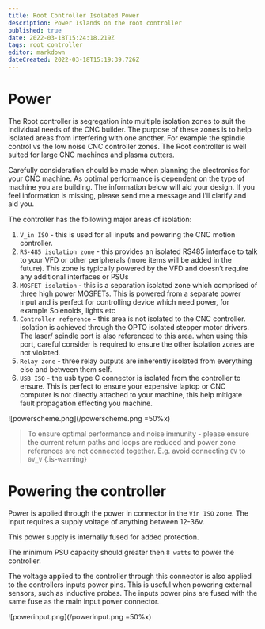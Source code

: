 ```yaml
---
title: Root Controller Isolated Power
description: Power Islands on the root controller
published: true
date: 2022-03-18T15:24:18.219Z
tags: root controller
editor: markdown
dateCreated: 2022-03-18T15:19:39.726Z
---
```


# Power
The Root controller is segregation into multiple isolation zones to suit the individual needs of the CNC builder. The purpose of these zones is to help isolated areas from interfering with one another. For example the spindle control vs the low noise CNC controller zones. The Root controller is well suited for large CNC machines and plasma cutters.

Carefully consideration should be made when planning the electronics for your CNC machine. As optimal performance is dependent on the type of machine you are building. The information below will aid your design. If you feel information is missing, please send me a message and I’ll clarify and aid you.

The controller has the following major areas of isolation:
1. `V_in ISO` - this is used for all inputs and powering the CNC motion controller.
2. `RS-485 isolation zone` - this provides an isolated RS485 interface to talk to your VFD or other peripherals (more items will be added in the future). This zone is typically powered by the VFD and doesn’t require any additional interfaces or PSUs
3. `MOSFET isolation` - this is a separation isolated zone which comprised of three high power MOSFETs. This is powered from a separate power input and is perfect for controlling device which need power, for example Solenoids, lights etc
4. `Controller reference` - this area is not isolated to the CNC controller. isolation is achieved through the OPTO isolated stepper motor drivers. The laser/ spindle port is also referenced to this area. when using this port, careful consider is required to ensure the other isolation zones are not violated.
5. `Relay zone` - three relay outputs are inherently isolated from everything else and between them self.
6. `USB ISO` - the usb type C connector is isolated from the controller to ensure. This is perfect to ensure your expensive laptop or CNC computer is not directly attached to your machine, this help mitigate fault propagation effecting you machine. 

![powerscheme.png](/powerscheme.png =50%x)

> To ensure optimal performance and noise immunity - please ensure the current return paths and loops are reduced and power zone references are not connected together. E.g. avoid connecting `0V` to `0V_V` 
{.is-warning}


# Powering the controller
Power is applied through the power in connector in the `Vin ISO` zone. The input requires a supply voltage of anything between 12-36v. 

This power supply is internally fused for added protection.

The minimum PSU capacity should greater then `8 watts` to power the controller.

The voltage applied to the controller through this connector is also applied to the controllers inputs power pins. This is useful when powering external sensors, such as inductive probes. The inputs power pins are fused with the same fuse as the main input power connector. 

![powerinput.png](/powerinput.png =50%x)